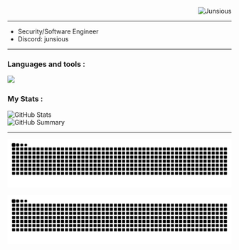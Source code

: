 <p align="right"> <img src="https://komarev.com/ghpvc/?username=Junsious&label=Profile%20views&color=9d7cd8&size=18&style=for-the-badge" alt="Junsious" /> </p> 

---
-  Security/Software Engineer
-  Discord: junsious
---
### Languages and tools :

[![](https://skillicons.dev/icons?i=rust,cpp,py,bash,qt,css,linux,neovim,html,&theme=dark)](https://skillicons.dev)


### My Stats : 
![GitHub Stats](http://github-profile-summary-cards.vercel.app/api/cards/stats?username=Junsious&theme=tokyonight)  
![GitHub Summary](http://github-profile-summary-cards.vercel.app/api/cards/profile-details?username=Junsious&theme=tokyonight)

---

![github contribution grid snake animation](https://raw.githubusercontent.com/Junsious/Junsious/snake/github-contribution-grid-snake-dark.svg#gh-dark-mode-only)

![github contribution grid snake animation](https://raw.githubusercontent.com/Junsious/Junsious/snake/github-contribution-grid-snake.svg#gh-light-mode-only)


